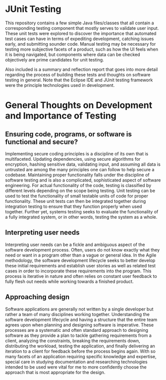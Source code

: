 # JUnit Testing
This repository contains a few simple Java files/classes that all contain a corresponding testing component that mostly serves to validate user input. These unit tests were explored to discover the importance that automated test cases can have in terms of expediting development, catching issues early, and submitting sounder code. Manual testing may be necessary for testing more subjective facets of a product, such as how the UI feels when it is being navigated, but components where data can be checked objectively are prime candidates for unit testing.

Also included is a summary and reflection report that goes into more detail regarding the process of building these tests and thoughts on software testing in general. Note that the Eclipse IDE and JUnit testing framework were the principle technologies used in development.

# General Thoughts on Development and Importance of Testing
## Ensuring code, programs, or software is functional and secure?

Implementing secure coding principles is a discipline of its own that is multifaceted. Updating dependencies, using secure algorithms for encryption, hashing sensitive data, validating input, and assuming all data is untrusted are among the many principles one can follow to help secure a codebase. Maintaining proper functionality falls under the discipline of software testing and is also a complicated, sophisticated aspect of software engineering. For actual functionality of the code, testing is classified by different levels depending on the scope being testing. Unit testing can be used to test the functionality of small testable units of code for proper functionality. These unit tests can then be integrated together during integration testing to ensure that they function properly when used together. Further yet, systems testing seeks to evaluate the functionality of a fully integrated system, or in other words, testing the system as a whole.

##	Interpreting user needs

Interpreting user needs can be a fickle and ambiguous aspect of the software development process. Often, users do not know exactly what they need or want in a program other than a vague or general idea. In the Agile methodology, the software development lifecycle seeks to better develop these initial requirements and 
establish user stories as well as related test cases in order to incorporate these requirements into the program. This process is iterative in nature and often relies on constant user feedback to fully flesh out needs while working towards a finished product.

##	Approaching design

Software applications are generally not written by a single developer but rather a team of many disciplines working together. Understanding the software development lifecycle and having a structure that the entire team agrees upon when planning and designing software is imperative. These processes are a systematic and often standard approach to designing software as they provide a plan to tackle gathering requirements from a client, analyzing the constraints, breaking the requirements down, distributing the workload, testing the application, and finally delivering an iteration to a client for feedback before the process begins again. With so many facets of an application requiring specific knowledge and expertise, special care in studying documentation and researching technologies intended to be used were vital for me to more confidently choose the approach that is most appropriate for the design.
